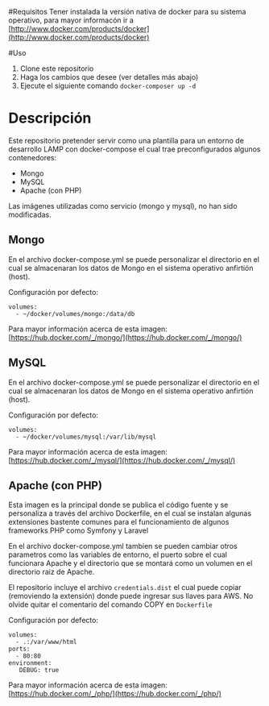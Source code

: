 #Requisitos
Tener instalada la versión nativa de docker para su sistema operativo, para mayor informacón ir a [http://www.docker.com/products/docker](http://www.docker.com/products/docker)

#Uso
1. Clone este repositorio
2. Haga los cambios que desee (ver detalles más abajo)
3. Ejecute el siguiente comando `docker-composer up -d`

# Descripción
Este repositorio pretender servir como una plantilla para un entorno de desarrollo LAMP con docker-compose el cual trae preconfigurados algunos contenedores:
- Mongo
- MySQL
- Apache (con PHP)

Las imágenes utilizadas como servicio (mongo y mysql), no han sido modificadas.

## Mongo
En el archivo docker-compose.yml se puede personalizar el directorio en el cual se almacenaran los datos de Mongo en el sistema operativo anfirtión (host).

Configuración por defecto:

    volumes:
      - ~/docker/volumes/mongo:/data/db

Para mayor información acerca de esta imagen: [https://hub.docker.com/_/mongo/](https://hub.docker.com/_/mongo/)

## MySQL
En el archivo docker-compose.yml se puede personalizar el directorio en el cual se almacenaran los datos de Mongo en el sistema operativo anfirtión (host).

Configuración por defecto:

    volumes:
      - ~/docker/volumes/mysql:/var/lib/mysql

Para mayor información acerca de esta imagen: [https://hub.docker.com/_/mysql/](https://hub.docker.com/_/mysql/)

## Apache (con PHP)
Esta imagen es la principal donde se publica el código fuente y se personaliza a través del archivo Dockerfile, en el cual se instalan algunas extensiones bastente comunes para el funcionamiento de algunos frameworks PHP como Symfony y Laravel

En el archivo docker-compose.yml tambien se pueden cambiar otros parametros como las variables de entorno, el puerto sobre el cual funcionara Apache y el directorio que se montará como un volumen en el directorio raiz de Apache.

El repositorio incluye el archivo `credentials.dist` el cual puede copiar (removiendo la extensión) donde puede ingresar sus llaves para AWS. No olvide quitar el comentario del comando COPY en `Dockerfile`

Configuración por defecto:

    volumes:
      - .:/var/www/html
    ports:
      - 80:80
    environment:
       DEBUG: true

Para mayor información acerca de esta imagen: [https://hub.docker.com/_/php/](https://hub.docker.com/_/php/)
